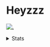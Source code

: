 # Heyzzz  

[![.](https://skillicons.dev/icons?i=js,ts,nextjs,nestjs,mongodb)](https://skillicons.dev)  

<details>
<summary>Stats</summary
<!--START_SECTION:waka-->

```txt
TypeScript   3 hrs 18 mins   ████████████████░░░░░░░░░   63.44 %
JavaScript   1 hr 6 mins     █████▒░░░░░░░░░░░░░░░░░░░   21.33 %
Markdown     17 mins         █▒░░░░░░░░░░░░░░░░░░░░░░░   05.65 %
CSS          12 mins         █░░░░░░░░░░░░░░░░░░░░░░░░   03.91 %
JSON         6 mins          ▓░░░░░░░░░░░░░░░░░░░░░░░░   02.01 %
```

<!--END_SECTION:waka-->
</details>
